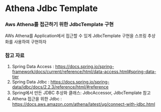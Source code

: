 # Athena Jdbc Template
### Aws Athena를 접근하기 위한 JdbcTemplate 구현
AWs Athena를 Application에서 접근할 수 있게 JdbcTemplate 구현을 스프링 추상화를 사용하여 구현하자

### 참고 자료
1. Spring Data Access : https://docs.spring.io/spring-framework/docs/current/reference/html/data-access.html#spring-data-tier
2. Spring Data Jdbc : https://docs.spring.io/spring-data/jdbc/docs/2.2.3/reference/html/#reference
3. Spring에서 만든 JDBC 추상화 클래스: JdbcAccessor, JdbcTemplate 참고
4. Athena 접근을 위한 Jdbc  : https://docs.aws.amazon.com/athena/latest/ug/connect-with-jdbc.html 
